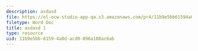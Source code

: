 ```yaml
---
description: asdasd
file: https://ol-ocw-studio-app-qa.s3.amazonaws.com/pr4/11b9e5bb61594a0dacd0896a188ac6ab_poi.png
filetype: Word Doc
title: asdasd 1
type: resource
uid: 11b9e5bb-6159-4a0d-acd0-896a188ac6ab
---
```

